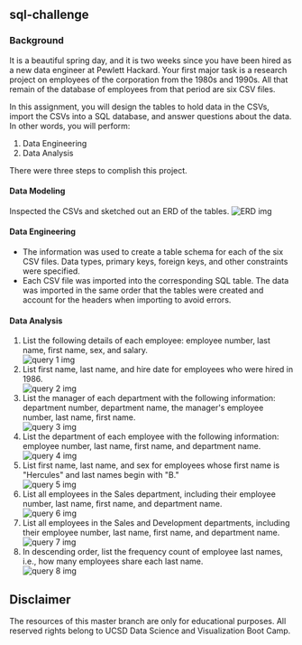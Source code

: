 ## sql-challenge
### Background
It is a beautiful spring day, and it is two weeks since you have been hired as a new data engineer at Pewlett Hackard. Your first major task is a research project on employees of the corporation from the 1980s and 1990s. All that remain of the database of employees from that period are six CSV files.

In this assignment, you will design the tables to hold data in the CSVs, import the CSVs into a SQL database, and answer questions about the data. In other words, you will perform:

1. Data Engineering
2. Data Analysis

There were three steps to complish this project.
#### Data Modeling
Inspected the CSVs and sketched out an ERD of the tables.
![ERD img](https://github.com/changrita1114/sql-challenge/blob/main/EmployeeSQL/ERD_fyc.png?raw=true)
#### Data Engineering
* The information was used to create a table schema for each of the six CSV files. Data types, primary keys, foreign keys, and other constraints were specified.
* Each CSV file was imported into the corresponding SQL table. The data was imported in the same order that the tables were created and account for the headers when importing to avoid errors.
#### Data Analysis
1. List the following details of each employee: employee number, last name, first name, sex, and salary.</br>
![query 1 img](https://github.com/changrita1114/sql-challenge/blob/main/EmployeeSQL/query_images/query_1.png?raw=true)
2. List first name, last name, and hire date for employees who were hired in 1986.</br>
![query 2 img](https://github.com/changrita1114/sql-challenge/blob/main/EmployeeSQL/query_images/query_2.png?raw=true)
3. List the manager of each department with the following information: department number, department name, the manager's employee number, last name, first name.</br>
![query 3 img](https://github.com/changrita1114/sql-challenge/blob/main/EmployeeSQL/query_images/query_3.png?raw=true)
4. List the department of each employee with the following information: employee number, last name, first name, and department name.</br>
![query 4 img](https://github.com/changrita1114/sql-challenge/blob/main/EmployeeSQL/query_images/query_4.png?raw=true)
5. List first name, last name, and sex for employees whose first name is "Hercules" and last names begin with "B."</br>
![query 5 img](https://github.com/changrita1114/sql-challenge/blob/main/EmployeeSQL/query_images/query_5.png?raw=true)
6. List all employees in the Sales department, including their employee number, last name, first name, and department name.</br>
![query 6 img](https://github.com/changrita1114/sql-challenge/blob/main/EmployeeSQL/query_images/query_6.png?raw=true)
7. List all employees in the Sales and Development departments, including their employee number, last name, first name, and department name.</br>
![query 7 img](https://github.com/changrita1114/sql-challenge/blob/main/EmployeeSQL/query_images/query_7.png?raw=true)
8. In descending order, list the frequency count of employee last names, i.e., how many employees share each last name.</br>
![query 8 img](https://github.com/changrita1114/sql-challenge/blob/main/EmployeeSQL/query_images/query_8.png?raw=true)

## Disclaimer
The resources of this master branch are only for educational purposes. All reserved rights belong to UCSD Data Science and Visualization Boot Camp.
